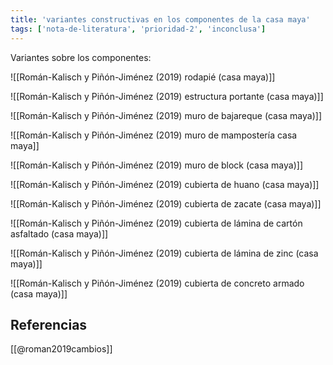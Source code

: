 ```yaml
---
title: 'variantes constructivas en los componentes de la casa maya'
tags: ['nota-de-literatura', 'prioridad-2', 'inconclusa']
---
```

Variantes sobre los componentes:

![[Román-Kalisch y Piñón-Jiménez (2019) rodapié (casa maya)]]

![[Román-Kalisch y Piñón-Jiménez (2019) estructura portante (casa maya)]]

![[Román-Kalisch y Piñón-Jiménez (2019) muro de bajareque (casa maya)]]

![[Román-Kalisch y Piñón-Jiménez (2019) muro de mampostería casa maya]]

![[Román-Kalisch y Piñón-Jiménez (2019) muro de block (casa maya)]]

![[Román-Kalisch y Piñón-Jiménez (2019) cubierta de huano (casa maya)]]

![[Román-Kalisch y Piñón-Jiménez (2019) cubierta de zacate (casa maya)]]

![[Román-Kalisch y Piñón-Jiménez (2019) cubierta de lámina de cartón asfaltado (casa maya)]]

![[Román-Kalisch y Piñón-Jiménez (2019) cubierta de lámina de zinc (casa maya)]]

![[Román-Kalisch y Piñón-Jiménez (2019) cubierta de concreto armado (casa maya)]]

## Referencias

[[@roman2019cambios]]